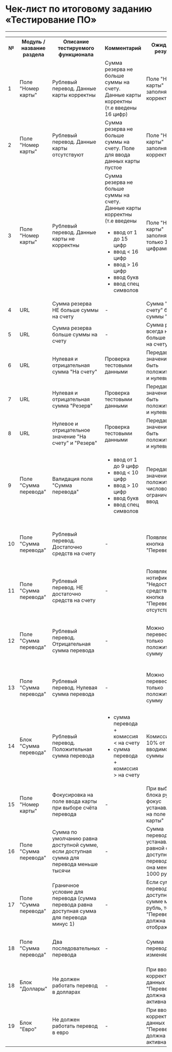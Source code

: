 # Чек-лист по итоговому заданию «Тестирование ПО»
---

<table>
    <tr>
        <th>№</th>
        <th>Модуль / название раздела</th>
        <th>Описание тестируемого функционала</th>
        <th>Комментарий</th>
        <th>Ожидаемый результат</th>
        <th>Фактический результат</th>
        <th>Статус прохождения</th>
    </tr>
    <tr>
        <td>1</td>
        <td>Поле "Номер карты"</td>
        <td>Рублевый перевод. Данные карты корректны</td>
        <td>Сумма резерва не больше суммы на счету. Данные карты корректны (т.е введены 16 цифр)</td>
        <td>Поле "Номер карты" заполняется корректно</td>
        <td>Соответсвует ожидаемому</td>
        <td>done</td>
    </tr>
    <tr>
        <td>2</td>
        <td>Поле "Номер карты"</td>
        <td>Рублевый перевод. Данные карты отсутствуют</td>
        <td>Сумма резерва не больше суммы на счету. Поле для ввода данных карты пустое</td>
        <td>Поле "Номер карты" заполняется корректно</td>
        <td>Соответствует ожидаемому</td>
        <td>done</td>
    </tr>
    <tr>
        <td>3</td>
        <td>Поле "Номер карты"</td>
        <td>Рублевый перевод. Данные карты не корректны</td>
        <td>Сумма резерва не больше суммы на счету. Данные карты корректны (т.е введены
            <ul>
                <li>ввод от 1 до 15 цифр</li>
                <li>ввод < 16 цифр</li>
                <li>ввод > 16 цифр</li>
                <li>ввод букв</li>
                <li>ввод спец символов</li>
            </ul>
        </td>
        <td>Поле "Номер карты" заполняется только 16 цифрами</td>
        <td>В поле "Номер карты" можно внести 17 символов</td>
        <td>failed</td>
    </tr>
    <tr>
        <td>4</td>
        <td>URL</td>
        <td>Сумма резерва НЕ больше суммы на счету</td>
        <td>-</td>
        <td>Сумма "На счету" больше суммы "Резерв"</td>
        <td>Соответствует ожидаемому</td>
        <td>done</td>
    </tr>
    <tr>
        <td>5</td>
        <td>URL</td>
        <td>Сумма резерва больше суммы на счету</td>
        <td>-</td>
        <td>Сумма резерва всегда не больше суммы на счету</td>
        <td>Сумма резерва может быть больше суммы на счету</td>
        <td>failed</td>
    </tr>
    <tr>
        <td>6</td>
        <td>URL</td>
        <td>Нулевая и отрицательная сумма "На счету"</td>
        <td>Проверка тестовыми данными</td>
        <td>Передаваемое значение может быть положительным и нулевым</td>
        <td>Передаваемое значение может быть отрицательным </td>
        <td>failed</td>
    </tr>
     <tr>
        <td>7</td>
        <td>URL</td>
        <td>Нулевая и отрицательная сумма "Резерв"</td>
        <td>Проверка тестовыми данными</td>
        <td>Передаваемое значение может быть положительным и нулевым</td>
        <td>Передаваемое значение может быть отрицательным </td>
        <td>failed</td>
    </tr>
    <tr>
        <td>8</td>
        <td>URL</td>
        <td>Нулевое и отрицательное значение "На счету" и "Резерв"</td>
        <td>Проверка тестовыми данными</td>
        <td>Передаваемое значение может быть положительным и нулевым</td>
        <td>Передаваемое значение может быть отрицательным </td>
        <td>failed</td>
    </tr>
    <tr>
        <td>9</td>
        <td>Поле "Сумма перевода"</td>
        <td>Валидация поля "Сумма перевода"</td>
        <td>            
            <ul>
                <li>ввод от 1 до 9 цифр</li>
                <li>ввод < 10 цифр</li>
                <li>ввод > 10 цифр</li>
                <li>ввод букв</li>
                <li>ввод спец символов</li>
            </ul>
        </td>
        <td>Передаваемое значение только положительное числовое, есть ограничения на ввод</td>
        <td>Передаваемое значение может быть отрицательным, нет ограничений на количество цифр </td>
        <td>failed</td>
    </tr>
    <tr>
        <td>10</td>
        <td>Поле "Сумма перевода"</td>
        <td>Рублевый перевод. Достаточно средств на счету</td>
        <td>-</td>
        <td>Появляется кнопка "Перевести"</td>
        <td>Нельзя перевести сумму от 10000 при достаточном количестве средств</td>
        <td>failed</td>
    </tr>
    <tr>
        <td>11</td>
        <td>Поле "Сумма перевода"</td>
        <td>Рублевый перевод. НЕ достаточно средств на счету</td>
        <td>-</td>
        <td>Появляется нотификации "Недостаточно средств", кнопка "Перевести" отсутствует</td>
        <td>Появляется нотификации "Недостаточно средств", кнопка "Перевести" отсутствует</td>
        <td>done</td>
    </tr>
    <tr>
        <td>12</td>
        <td>Поле "Сумма перевода"</td>
        <td>Рублевый перевод. Отрицательная сумма перевода</td>
        <td>-</td>
        <td>Можно перевести только положительную сумму</td>
        <td>Доступна кнопка "Перевести". Можно перевести отрицательную сумму без ограничений</td>
        <td>failed</td>
    </tr>
    <tr>
        <td>13</td>
        <td>Поле "Сумма перевода"</td>
        <td>Рублевый перевод. Нулевая сумма перевода</td>
        <td>-</td>
        <td>Можно перевести только положительную сумму</td>
        <td>Доступна кнопка "Перевести". Можно перевести нулевую сумму</td>
        <td>failed</td>
    </tr>
    <tr>
        <td>14</td>
        <td>Блок "Сумма перевода"</td>
        <td>Рублевый перевод. Положительная сумма перевода</td>
        <td>            
            <ul>
                <li>сумма перевода + комиссия < на счету </li>
                <li>сумма перевода + комиссия > на счету</li>
            </ul>
        </td>
        <td>Комиссия = 10% от вводимой суммы</td>
        <td>Соответствует ожидаемому</td>
        <td>done</td>
    </tr>
    <tr>
        <td>15</td>
        <td>Поле "Номер карты"</td>
        <td>Фокусировка на поле ввода карты при выборе счёта перевода</td>
        <td>-</td>
        <td>При выборе блока рубли фокус устанавливается на поле "Номер карты"</td>
        <td>Фокус не устанавливается</td>
        <td>failed</td>
    </tr>
    <tr>
        <td>16</td>
        <td>Поле "Сумма перевода"</td>
        <td>Сумма по умолчанию равна доступной сумме, если доступная сумма для перевода меньше тысячи</td>
        <td>-</td>
        <td>Сумма перевода устанавливается равной сумме, доступной для перевода, если она меньше 1000 рублей</td>
        <td>Сумма не устанавливается</td>
        <td>failed</td>
    </tr>
    <tr>
        <td>17</td>
        <td>Поле "Сумма перевода"</td>
        <td>Граничное условие для перевода (сумма перевода равна доступная сумма для перевода минус 1)</td>
        <td>-</td>
        <td>Если сумма перевода равна доступной сумме минус 1 рубль, то кнопка "Перевести" должна отображаться</td>
        <td>Кнопка не отображается</td>
        <td>failed</td>
    </tr>
    <tr>
        <td>18</td>
        <td>Поле "Сумма перевода"</td>
        <td>Два последовательных перевода</td>
        <td>-</td>
        <td>Сумма перевода не изменяется</td>
        <td>Сумма перевода сбрасывается на "по умолчанию"</td>
        <td>failed</td>
    </tr>
    <tr>
        <td>18</td>
        <td>Блок "Доллары"</td>
        <td>Не должен работать перевод в долларах</td>
        <td>-</td>
        <td>При вводе корректных данных кнопка "Перевести" не должна быть активна</td>
        <td>Кнопка активна</td>
        <td>failed</td>
    </tr>
    <tr>
        <td>19</td>
        <td>Блок "Евро"</td>
        <td>Не должен работать перевод в евро</td>
        <td>-</td>
        <td>При вводе корректных данных кнопка "Перевести" не должна быть активна</td>
        <td>Кнопка активна</td>
        <td>failed</td>
    </tr>
</table>
